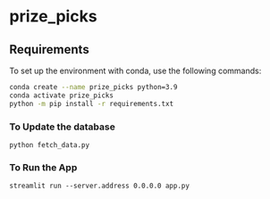 # prize_picks

## Requirements

To set up the environment with conda, use the following commands:

```sh
conda create --name prize_picks python=3.9
conda activate prize_picks
python -m pip install -r requirements.txt
```

### To Update the database

```
python fetch_data.py
```

### To Run the App

```
streamlit run --server.address 0.0.0.0 app.py
```